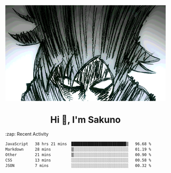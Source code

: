 <body>
<h1 align="center"></h1>
<br>
<div align="center">
<img width="auto" height="300" src="Img/mobFreakoutLonger.gif"/>
</div>
</div>
<h1 align="center">Hi 👋, I'm Sakuno</h1>
:zap: Recent Activity

<!--START_SECTION:waka-->

```txt
JavaScript   38 hrs 21 mins  ████████████████████████▒   96.68 %
Markdown     28 mins         ▒░░░░░░░░░░░░░░░░░░░░░░░░   01.19 %
Other        21 mins         ▒░░░░░░░░░░░░░░░░░░░░░░░░   00.90 %
CSS          13 mins         ░░░░░░░░░░░░░░░░░░░░░░░░░   00.58 %
JSON         7 mins          ░░░░░░░░░░░░░░░░░░░░░░░░░   00.32 %
```

<!--END_SECTION:waka-->
